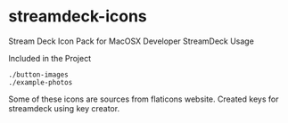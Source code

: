 # streamdeck-icons

Stream Deck Icon Pack for MacOSX Developer StreamDeck Usage

Included in the Project

```text
./button-images
./example-photos
```

Some of these icons are sources from flaticons website. Created keys for streamdeck
using key creator.
